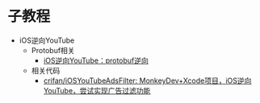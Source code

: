 # 子教程

* iOS逆向YouTube
  * Protobuf相关
    * [iOS逆向YouTube：protobuf逆向](https://book.crifan.org/books/ios_re_protobuf_reverse/website/)
  * 相关代码
    * [crifan/iOSYouTubeAdsFilter: MonkeyDev+Xcode项目，iOS逆向YouTube，尝试实现广告过滤功能](https://github.com/crifan/iOSYouTubeAdsFilter)
